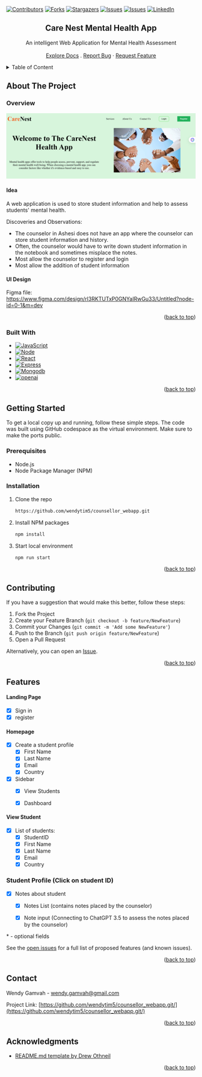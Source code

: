 <a name="readme-top"></a>


<!-- PROJECT SHIELDS -->
[![Contributors][contributors-shield]][contributors-url]
[![Forks][forks-shield]][forks-url]
[![Stargazers][stars-shield]][stars-url]
[![Issues][issues-shield]][issues-url]
[![Issues][issues-shield]][issues-url]
[![LinkedIn][linkedin-shield]][linkedin-url]


<!-- PROJECT LOGO -->
<div align="center">
  <h2 align="center">Care Nest Mental Health App</h2>
  <p align="center">
    An intelligent Web Application for Mental Health Assessment
    <br />
    <br />
    <a href="https://github.com/wendytim5/counsellor_webapp">Explore Docs</a>
    .
<!--     <a href="https://www.youtube.com/channel/UCRWhX1g2ADZKLWMflBtVNxQ">View Demo</a>
    · -->
    <a href="https://github.com/wendytim5/counsellor_webapp/issues">Report Bug</a>
    ·
    <a href="https://github.com/wendytim5/counsellor_webapp/issues">Request Feature</a>
  </p>  
</div>


<!-- TABLE OF CONTENT -->
<details>
  <summary>Table of Content</summary>
  <ul>
    <li>
      <a href="#about-the-project">About The Project</a>
      <ul>
        <li><a href="#overview">Overview</a></li>
        <li><a href="#built-with">Built With</a></li>
      </ul>
    </li>
    <li>
      <a href="#getting-started">Getting Started</a>
      <ul>
        <li><a href="#prerequisites">Prerequisites</a></li>
        <li><a href="#installation">Installation</a></li>
      </ul>
    </li>
    <li><a href="#features">Features</a></li>
    <li><a href="#contributing">Contributing</a></li>
    <li><a href="#contact">Contact</a></li>
    <li><a href="#acknowledgments">Acknowledgments</a></li>
  </ul>
</details>


<!-- ABOUT THE PROJECT -->
## About The Project

### Overview

[![Product Name Screen Shot][product-screenshot]](https://example.com)

#### Idea
A web application is used to store student information and help to assess students' mental health.



Discoveries and Observations:
* The counselor in Ashesi does not have an app where the counselor can store student information and history.
* Often, the counselor would have to write down student information in the notebook and sometimes misplace the notes.
* Most allow the counselor to register and login
* Most allow the addition of student information

#### UI Design
Figma file:  https://www.figma.com/design/rl3RKTUTxP0GNYaIRwGu33/Untitled?node-id=0-1&m=dev

<p align="right">(<a href="#readme-top">back to top</a>)</p>


### Built With


* [![JavaScript][JavaScript]][JavaScript-url]
* [![Node][Node]][Node-url]
* [![React][React.js]][React-url]
* [![Express][Express.js]][Express-url]
* [![Mongodb][Mongodb]][Mongodb-url]
* [![openai][openai]][openai-url]

<p align="right">(<a href="#readme-top">back to top</a>)</p>


<!-- GETTING STARTED -->
## Getting Started

To get a local copy up and running, follow these simple steps. The code was built using GitHub codespace as the virtual environment. Make sure to make the ports public.

### Prerequisites

* Node.js
* Node Package Manager (NPM)

### Installation

1. Clone the repo
   ```sh
   https://github.com/wendytim5/counsellor_webapp.git
   ```
3. Install NPM packages
   ```sh
   npm install
   ```
4. Start local environment
   ```sh
   npm run start
   ```

<p align="right">(<a href="#readme-top">back to top</a>)</p>


<!-- CONTRIBUTING -->
## Contributing

If you have a suggestion that would make this better, follow these steps:

1. Fork the Project
2. Create your Feature Branch (`git checkout -b feature/NewFeature`)
3. Commit your Changes (`git commit -m 'Add some NewFeature'`)
4. Push to the Branch (`git push origin feature/NewFeature`)
5. Open a Pull Request

Alternatively, you can open an [Issue](https://github.com/wendytim5/counsellor_webapp.git).

<p align="right">(<a href="#readme-top">back to top</a>)</p>


<!-- FEATURES -->
## Features

#### Landing Page
- [x] Sign in
- [x] register

#### Homepage
- [x] Create a student profile
  - [x] First Name
  - [x] Last Name
  - [x] Email
  - [x] Country 
- [x] Sidebar
  - [x] View Students
  - [x] Dashboard


#### View Student
- [x] List of students:
  - [x] StudentID
  - [X] First Name
  - [x] Last Name
  - [x] Email
  - [x] Country
     
### Student Profile (Click on student ID)    
- [x] Notes about student
  - [x] Notes List (contains notes placed by the counselor)
  - [x] Note input (Connecting to ChatGPT 3.5 to assess the notes placed by the counselor)
  
      
\* - optional fields

See the [open issues](https://github.com/wendytim5/counsellor_webapp.git/issues) for a full list of proposed features (and known issues).

<p align="right">(<a href="#readme-top">back to top</a>)</p>


<!-- CONTACT -->
## Contact

Wendy Gamvah - wendy.gamvah@gmail.com

Project Link: [https://github.com/wendytim5/counsellor_webapp.git/](https://github.com/wendytim5/counsellor_webapp.git/)

<p align="right">(<a href="#readme-top">back to top</a>)</p>


<!-- ACKNOWLEDGMENTS -->
## Acknowledgments

* [README.md template by Drew Othneil](https://github.com/othneildrew/Best-README-Template)


<p align="right">(<a href="#readme-top">back to top</a>)</p>



<!-- MARKDOWN LINKS & IMAGES -->
<!-- https://www.markdownguide.org/basic-syntax/#reference-style-links -->
[contributors-shield]: https://img.shields.io/github/contributors/wendytim5/counsellor_webapp.svg?style=for-the-badge
[contributors-url]: https://github.com/wendytim5/counsellor_webapp/graphs/contributors
[forks-shield]: https://img.shields.io/github/forks/wendytim5/counsellor_webapp.svg?style=for-the-badge
[forks-url]: https://github.com/wendytim5/counsellor_webapp/network/members
[stars-shield]: https://img.shields.io/github/stars/wendytim5/counsellor_webapp.svg?style=for-the-badge
[stars-url]: https://github.com/wendytim5/counsellor_webapp/stargazers
[issues-shield]: https://img.shields.io/github/issues/wendytim5/counsellor_webapp.svg?style=for-the-badge
[issues-url]: https://github.com/wendytim5/counsellor_webapp/issues
[issues-url]: https://github.com/wendytim5/counsellor_webapp.git/issues
[linkedin-shield]: https://img.shields.io/badge/-LinkedIn-black.svg?style=for-the-badge&logo=linkedin&colorB=555
[linkedin-url]: https://www.linkedin.com/in/wendy-pasiah/
[product-screenshot]: carenest.png


[JavaScript]: https://img.shields.io/badge/JavaScript-F7DF1E?style=for-the-badge&logo=javascript&logoColor=black
[JavaScript-url]: https://developer.mozilla.org/en-US/docs/Learn/JavaScript/First_steps/What_is_JavaScript
[Node]: https://img.shields.io/badge/Node.js-43853D?style=for-the-badge&logo=node.js&logoColor=white
[Node-url]: https://nodejs.org/en
[React.js]: https://img.shields.io/badge/React-20232A?style=for-the-badge&logo=react&logoColor=61DAFB
[React-url]: https://reactjs.org/
[Express.js]: https://img.shields.io/badge/Express.js-404D59?style=for-the-badge&logo=express&logoColor=white
[Express-url]: https://expressjs.com/
[Mongodb]: https://img.shields.io/badge/React-20232A?style=for-the-badge&logo=mongodb&logoColor=61DAFB
[Mongodb-url]: https://mongodb.org/
[openai]: https://img.shields.io/badge/React-20232A?style=for-the-badge&logo=openai&logoColor=61DAFB
[openai-url]: https://openai.org/
